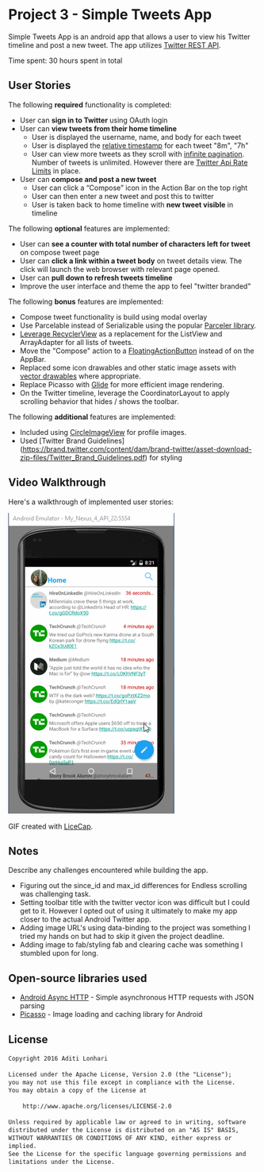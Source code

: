 # Project 3 - Simple Tweets App

Simple Tweets App is an android app that allows a user to view his Twitter timeline and post a new tweet. The app utilizes [Twitter REST API](https://dev.twitter.com/rest/public).

Time spent: 30 hours spent in total

## User Stories

The following **required** functionality is completed:

* User can **sign in to Twitter** using OAuth login
* User can **view tweets from their home timeline**
  * User is displayed the username, name, and body for each tweet
  * User is displayed the [relative timestamp](https://gist.github.com/nesquena/f786232f5ef72f6e10a7) for each tweet "8m", "7h"
  * User can view more tweets as they scroll with [infinite pagination](http://guides.codepath.com/android/Endless-Scrolling-with-AdapterViews-and-RecyclerView). Number of tweets is unlimited.
    However there are [Twitter Api Rate Limits](https://dev.twitter.com/rest/public/rate-limiting) in place.
* User can **compose and post a new tweet**
  * User can click a “Compose” icon in the Action Bar on the top right
  * User can then enter a new tweet and post this to twitter
  * User is taken back to home timeline with **new tweet visible** in timeline

The following **optional** features are implemented:

* User can **see a counter with total number of characters left for tweet** on compose tweet page
* User can **click a link within a tweet body** on tweet details view. The click will launch the web browser with relevant page opened.
* User can **pull down to refresh tweets timeline**
* Improve the user interface and theme the app to feel "twitter branded"

The following **bonus** features are implemented:

* Compose tweet functionality is build using modal overlay
* Use Parcelable instead of Serializable using the popular [Parceler library](http://guides.codepath.com/android/Using-Parceler).
* [Leverage RecyclerView](http://guides.codepath.com/android/Using-the-RecyclerView) as a replacement for the ListView and ArrayAdapter for all lists of tweets.
* Move the "Compose" action to a [FloatingActionButton](https://github.com/codepath/android_guides/wiki/Floating-Action-Buttons) instead of on the AppBar.
* Replaced some icon drawables and other static image assets with [vector drawables](http://guides.codepath.com/android/Drawables#vector-drawables) where appropriate.
* Replace Picasso with [Glide](http://inthecheesefactory.com/blog/get-to-know-glide-recommended-by-google/en) for more efficient image rendering.
* On the Twitter timeline, leverage the CoordinatorLayout to apply scrolling behavior that hides / shows the toolbar.

The following **additional** features are implemented:

* Included using [CircleImageView](https://github.com/hdodenhof/CircleImageView) for profile images.
* Used [Twitter Brand Guidelines] (https://brand.twitter.com/content/dam/brand-twitter/asset-download-zip-files/Twitter_Brand_Guidelines.pdf) for styling
## Video Walkthrough

Here's a walkthrough of implemented user stories:

<img src='https://github.com/aditilonhari/MySimpleTweets/blob/master/simpleTweetsApp.gif' title='Video Walkthrough' width='' alt='Video Walkthrough' />

GIF created with [LiceCap](http://www.cockos.com/licecap/).

## Notes

Describe any challenges encountered while building the app.

- Figuring out the since_id and max_id differences for Endless scrolling was challenging task.
- Setting toolbar title with the twitter vector icon was difficult but I could get to it. However I opted out of using it ultimately to make my app closer to the actual Android Twitter app.
- Adding image URL's using data-binding to the project was something I tried my hands on but had to skip it given the project deadline.
- Adding image to fab/styling fab and clearing cache was something I stumbled upon for long.

## Open-source libraries used

- [Android Async HTTP](https://github.com/loopj/android-async-http) - Simple asynchronous HTTP requests with JSON parsing
- [Picasso](http://square.github.io/picasso/) - Image loading and caching library for Android

## License

    Copyright 2016 Aditi Lonhari

    Licensed under the Apache License, Version 2.0 (the "License");
    you may not use this file except in compliance with the License.
    You may obtain a copy of the License at

        http://www.apache.org/licenses/LICENSE-2.0

    Unless required by applicable law or agreed to in writing, software
    distributed under the License is distributed on an "AS IS" BASIS,
    WITHOUT WARRANTIES OR CONDITIONS OF ANY KIND, either express or implied.
    See the License for the specific language governing permissions and
    limitations under the License.
